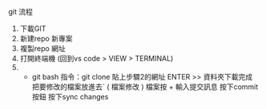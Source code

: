 git 流程
1.  下載GIT
2. 新建repo 新專案
3. 複製repo 網址
4. 打開終端機 (回到vs code > VIEW > TERMINAL)
5. + git bash
指令：git clone 貼上步驟2的網址 ENTER >> 資料夾下載完成
把要修改的檔案放進去ˋ
( 檔案修改 )
檔案按 + 輸入提交訊息
按下commit 按鈕
按下sync changes
